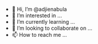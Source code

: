 - 👋 Hi, I’m @adjienabula
- 👀 I’m interested in ...
- 🌱 I’m currently learning ...
- 💞️ I’m looking to collaborate on ...
- 📫 How to reach me ...

<!---
adjienabula/adjienabula is a ✨ special ✨ repository because its `README.md` (this file) appears on your GitHub profile.
You can click the Preview link to take a look at your changes.
--->
